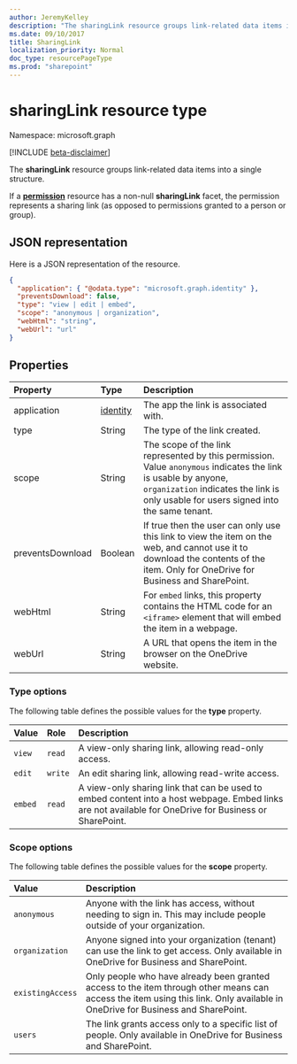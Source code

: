 ```yaml
---
author: JeremyKelley
description: "The sharingLink resource groups link-related data items into a single structure."
ms.date: 09/10/2017
title: SharingLink
localization_priority: Normal
doc_type: resourcePageType
ms.prod: "sharepoint"
---
```

# sharingLink resource type

Namespace: microsoft.graph

[!INCLUDE [beta-disclaimer](../../includes/beta-disclaimer.md)]

The **sharingLink** resource groups link-related data items into a single structure.

If a [**permission**](permission.md) resource has a non-null **sharingLink** facet, the permission represents a sharing link (as opposed to permissions granted to a person or group).

## JSON representation

Here is a JSON representation of the resource.

<!-- {
  "blockType": "resource",
  "optionalProperties": [ "application", "scope" ],
  "@odata.type": "microsoft.graph.sharingLink"
}-->

```json
{
  "application": { "@odata.type": "microsoft.graph.identity" },
  "preventsDownload": false,
  "type": "view | edit | embed",
  "scope": "anonymous | organization",
  "webHtml": "string",
  "webUrl": "url"
}
```

## Properties

| Property       | Type          | Description
|:---------------|:--------------|:-------------------------------------
| application    | [identity][]  | The app the link is associated with.
| type           | String        | The type of the link created.
| scope          | String        | The scope of the link represented by this permission. Value `anonymous` indicates the link is usable by anyone, `organization` indicates the link is only usable for users signed into the same tenant.
| preventsDownload | Boolean       | If true then the user can only use this link to view the item on the web, and cannot use it to download the contents of the item. Only for OneDrive for Business and SharePoint.
| webHtml        | String        | For `embed` links, this property contains the HTML code for an `<iframe>` element that will embed the item in a webpage.
| webUrl         | String        | A URL that opens the item in the browser on the OneDrive website.

[Identity]: identity.md

### Type options

The following table defines the possible values for the **type** property.

| Value    | Role     | Description
|:---------|:---------|:---------------------------------------------------------
| `view`   | `read`   | A view-only sharing link, allowing read-only access.
| `edit`   | `write`  | An edit sharing link, allowing read-write access.
| `embed`  | `read`   | A view-only sharing link that can be used to embed content into a host webpage. Embed links are not available for OneDrive for Business or SharePoint.

### Scope options

The following table defines the possible values for the **scope** property.

| Value            | Description
|:-----------------|:------------------------------------------------------------
| `anonymous`      | Anyone with the link has access, without needing to sign in. This may include people outside of your organization.
| `organization`   | Anyone signed into your organization (tenant) can use the link to get access. Only available in OneDrive for Business and SharePoint.
| `existingAccess` | Only people who have already been granted access to the item through other means can access the item using this link. Only available in OneDrive for Business and SharePoint.
| `users`          | The link grants access only to a specific list of people. Only available in OneDrive for Business and SharePoint.

<!-- uuid: 8fcb5dbc-d5aa-4681-8e31-b001d5168d79
2015-10-25 14:57:30 UTC -->
<!--
{
  "type": "#page.annotation",
  "description": "The sharing link facet provides information about how a file is shared.",
  "keywords": "sharing,sharing link, sharing url, webUrl",
  "section": "documentation",
  "tocPath": "",
  "suppressions": []
}
-->


